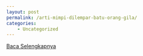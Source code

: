 ```yaml
---
layout: post
permalink: /arti-mimpi-dilempar-batu-orang-gila/
categories:
    - Uncategorized
---
```


[Baca Selengkapnya](/02)